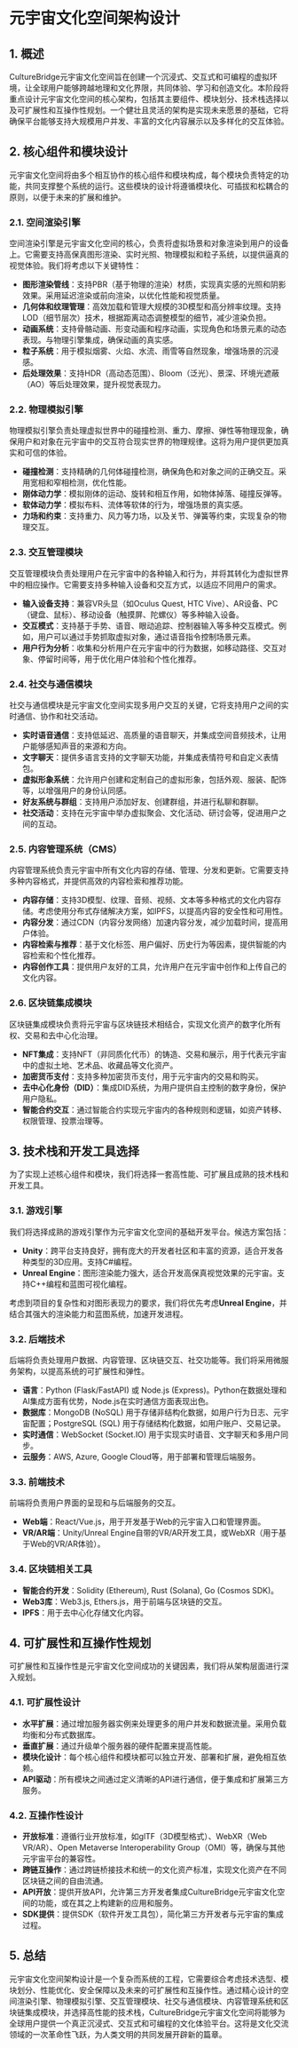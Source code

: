 
# 元宇宙文化空间架构设计

## 1. 概述

CultureBridge元宇宙文化空间旨在创建一个沉浸式、交互式和可编程的虚拟环境，让全球用户能够跨越地理和文化界限，共同体验、学习和创造文化。本阶段将重点设计元宇宙文化空间的核心架构，包括其主要组件、模块划分、技术栈选择以及可扩展性和互操作性规划。一个健壮且灵活的架构是实现未来愿景的基础，它将确保平台能够支持大规模用户并发、丰富的文化内容展示以及多样化的交互体验。

## 2. 核心组件和模块设计

元宇宙文化空间将由多个相互协作的核心组件和模块构成，每个模块负责特定的功能，共同支撑整个系统的运行。这些模块的设计将遵循模块化、可插拔和松耦合的原则，以便于未来的扩展和维护。

### 2.1. 空间渲染引擎

空间渲染引擎是元宇宙文化空间的核心，负责将虚拟场景和对象渲染到用户的设备上。它需要支持高保真图形渲染、实时光照、物理模拟和粒子系统，以提供逼真的视觉体验。我们将考虑以下关键特性：

*   **图形渲染管线**：支持PBR（基于物理的渲染）材质，实现真实感的光照和阴影效果。采用延迟渲染或前向渲染，以优化性能和视觉质量。
*   **几何体和纹理管理**：高效加载和管理大规模的3D模型和高分辨率纹理。支持LOD（细节层次）技术，根据距离动态调整模型的细节，减少渲染负担。
*   **动画系统**：支持骨骼动画、形变动画和程序动画，实现角色和场景元素的动态表现。与物理引擎集成，确保动画的真实感。
*   **粒子系统**：用于模拟烟雾、火焰、水流、雨雪等自然现象，增强场景的沉浸感。
*   **后处理效果**：支持HDR（高动态范围）、Bloom（泛光）、景深、环境光遮蔽（AO）等后处理效果，提升视觉表现力。

### 2.2. 物理模拟引擎

物理模拟引擎负责处理虚拟世界中的碰撞检测、重力、摩擦、弹性等物理现象，确保用户和对象在元宇宙中的交互符合现实世界的物理规律。这将为用户提供更加真实和可信的体验。

*   **碰撞检测**：支持精确的几何体碰撞检测，确保角色和对象之间的正确交互。采用宽相和窄相检测，优化性能。
*   **刚体动力学**：模拟刚体的运动、旋转和相互作用，如物体掉落、碰撞反弹等。
*   **软体动力学**：模拟布料、流体等软体的行为，增强场景的真实感。
*   **力场和约束**：支持重力、风力等力场，以及关节、弹簧等约束，实现复杂的物理交互。

### 2.3. 交互管理模块

交互管理模块负责处理用户在元宇宙中的各种输入和行为，并将其转化为虚拟世界中的相应操作。它需要支持多种输入设备和交互方式，以适应不同用户的需求。

*   **输入设备支持**：兼容VR头显（如Oculus Quest, HTC Vive）、AR设备、PC（键盘、鼠标）、移动设备（触摸屏、陀螺仪）等多种输入设备。
*   **交互模式**：支持基于手势、语音、眼动追踪、控制器输入等多种交互模式。例如，用户可以通过手势抓取虚拟对象，通过语音指令控制场景元素。
*   **用户行为分析**：收集和分析用户在元宇宙中的行为数据，如移动路径、交互对象、停留时间等，用于优化用户体验和个性化推荐。

### 2.4. 社交与通信模块

社交与通信模块是元宇宙文化空间实现多用户交互的关键，它将支持用户之间的实时通信、协作和社交活动。

*   **实时语音通信**：支持低延迟、高质量的语音聊天，并集成空间音频技术，让用户能够感知声音的来源和方向。
*   **文字聊天**：提供多语言支持的文字聊天功能，并集成表情符号和自定义表情包。
*   **虚拟形象系统**：允许用户创建和定制自己的虚拟形象，包括外观、服装、配饰等，以增强用户的身份认同感。
*   **好友系统与群组**：支持用户添加好友、创建群组，并进行私聊和群聊。
*   **社交活动**：支持在元宇宙中举办虚拟聚会、文化活动、研讨会等，促进用户之间的互动。

### 2.5. 内容管理系统（CMS）

内容管理系统负责元宇宙中所有文化内容的存储、管理、分发和更新。它需要支持多种内容格式，并提供高效的内容检索和推荐功能。

*   **内容存储**：支持3D模型、纹理、音频、视频、文本等多种格式的文化内容存储。考虑使用分布式存储解决方案，如IPFS，以提高内容的安全性和可用性。
*   **内容分发**：通过CDN（内容分发网络）加速内容分发，减少加载时间，提高用户体验。
*   **内容检索与推荐**：基于文化标签、用户偏好、历史行为等因素，提供智能的内容检索和个性化推荐。
*   **内容创作工具**：提供用户友好的工具，允许用户在元宇宙中创作和上传自己的文化内容。

### 2.6. 区块链集成模块

区块链集成模块负责将元宇宙与区块链技术相结合，实现文化资产的数字化所有权、交易和去中心化治理。

*   **NFT集成**：支持NFT（非同质化代币）的铸造、交易和展示，用于代表元宇宙中的虚拟土地、艺术品、收藏品等文化资产。
*   **加密货币支付**：支持多种加密货币支付，用于元宇宙内的交易和购买。
*   **去中心化身份（DID）**：集成DID系统，为用户提供自主控制的数字身份，保护用户隐私。
*   **智能合约交互**：通过智能合约实现元宇宙内的各种规则和逻辑，如资产转移、权限管理、投票治理等。

## 3. 技术栈和开发工具选择

为了实现上述核心组件和模块，我们将选择一套高性能、可扩展且成熟的技术栈和开发工具。

### 3.1. 游戏引擎

我们将选择成熟的游戏引擎作为元宇宙文化空间的基础开发平台。候选方案包括：

*   **Unity**：跨平台支持良好，拥有庞大的开发者社区和丰富的资源，适合开发各种类型的3D应用。支持C#编程。
*   **Unreal Engine**：图形渲染能力强大，适合开发高保真视觉效果的元宇宙。支持C++编程和蓝图可视化编程。

考虑到项目的复杂性和对图形表现力的要求，我们将优先考虑**Unreal Engine**，并结合其强大的渲染能力和蓝图系统，加速开发进程。

### 3.2. 后端技术

后端将负责处理用户数据、内容管理、区块链交互、社交功能等。我们将采用微服务架构，以提高系统的可扩展性和弹性。

*   **语言**：Python (Flask/FastAPI) 或 Node.js (Express)。Python在数据处理和AI集成方面有优势，Node.js在实时通信方面表现出色。
*   **数据库**：MongoDB (NoSQL) 用于存储非结构化数据，如用户行为日志、元宇宙配置；PostgreSQL (SQL) 用于存储结构化数据，如用户账户、交易记录。
*   **实时通信**：WebSocket (Socket.IO) 用于实现实时语音、文字聊天和多用户同步。
*   **云服务**：AWS, Azure, Google Cloud等，用于部署和管理后端服务。

### 3.3. 前端技术

前端将负责用户界面的呈现和与后端服务的交互。

*   **Web端**：React/Vue.js，用于开发基于Web的元宇宙入口和管理界面。
*   **VR/AR端**：Unity/Unreal Engine自带的VR/AR开发工具，或WebXR（用于基于Web的VR/AR体验）。

### 3.4. 区块链相关工具

*   **智能合约开发**：Solidity (Ethereum), Rust (Solana), Go (Cosmos SDK)。
*   **Web3库**：Web3.js, Ethers.js，用于前端与区块链的交互。
*   **IPFS**：用于去中心化存储文化内容。

## 4. 可扩展性和互操作性规划

可扩展性和互操作性是元宇宙文化空间成功的关键因素，我们将从架构层面进行深入规划。

### 4.1. 可扩展性设计

*   **水平扩展**：通过增加服务器实例来处理更多的用户并发和数据流量。采用负载均衡和分布式数据库。
*   **垂直扩展**：通过升级单个服务器的硬件配置来提高性能。
*   **模块化设计**：每个核心组件和模块都可以独立开发、部署和扩展，避免相互依赖。
*   **API驱动**：所有模块之间通过定义清晰的API进行通信，便于集成和扩展第三方服务。

### 4.2. 互操作性设计

*   **开放标准**：遵循行业开放标准，如glTF（3D模型格式）、WebXR（Web VR/AR）、Open Metaverse Interoperability Group（OMI）等，确保与其他元宇宙平台的兼容性。
*   **跨链互操作**：通过跨链桥接技术和统一的文化资产标准，实现文化资产在不同区块链之间的自由流通。
*   **API开放**：提供开放API，允许第三方开发者集成CultureBridge元宇宙文化空间的功能，或在其之上构建新的应用和服务。
*   **SDK提供**：提供SDK（软件开发工具包），简化第三方开发者与元宇宙的集成过程。

## 5. 总结

元宇宙文化空间架构设计是一个复杂而系统的工程，它需要综合考虑技术选型、模块划分、性能优化、安全保障以及未来的可扩展性和互操作性。通过精心设计的空间渲染引擎、物理模拟引擎、交互管理模块、社交与通信模块、内容管理系统和区块链集成模块，并选择高性能的技术栈，CultureBridge元宇宙文化空间将能够为全球用户提供一个真正沉浸式、交互式和可编程的文化体验平台。这将是文化交流领域的一次革命性飞跃，为人类文明的共同发展开辟新的篇章。

